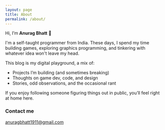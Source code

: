 ```yaml
---
layout: page
title: About
permalink: /about/
---
```


Hi, I’m **Anurag Bhatt** 👋

I'm a self-taught programmer from India. These days, I spend my time building games, exploring graphics programming, and tinkering with whatever idea won't leave my head.

This blog is my digital playground, a mix of:
- Projects I’m building (and sometimes breaking)
- Thoughts on game dev, code, and design
- Stories, odd observations, and the occasional rant

If you enjoy following someone figuring things out in public, you’ll feel right at home here.


### Contact me

[anuragbhatt1911@gmail.com](mailto:anuragbhatt1911@gmail.com)